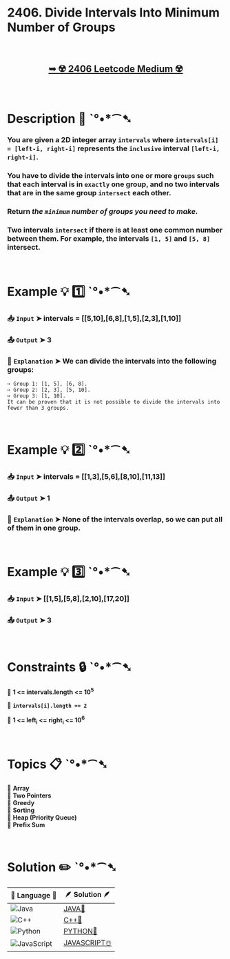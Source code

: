 # 2406. Divide Intervals Into Minimum Number of Groups

</br>

<h2 align="center">

<a href="https://leetcode.com/problems/divide-intervals-into-minimum-number-of-groups/description/?envType=daily-question&envId=2024-10-12"><strong>➥ ☢️ 2406 Leetcode Medium ☢️ </strong></a>

</h2>

</br>

# Description 📜 ˋ°•*⁀➷

### You are given a 2D integer array `intervals` where `intervals[i] = [left-i, right-i]` represents the `inclusive` interval `[left-i, right-i]`.

### You have to divide the intervals into one or more `groups` such that each interval is in `exactly` one group, and no two intervals that are in the same group `intersect` each other.

### Return *the `minimum` number of groups you need to make*.

### Two intervals `intersect` if there is at least one common number between them. For example, the intervals `[1, 5]` and `[5, 8]` intersect.

</br>

# Example 💡 1️⃣ ˋ°•*⁀➷

  ### 📥 `Input`  ➤ intervals = [[5,10],[6,8],[1,5],[2,3],[1,10]]

  ### 📤 `Output`  ➤ 3

  ### 🔦 `Explanation`  ➤ We can divide the intervals into the following groups:

    ➺ Group 1: [1, 5], [6, 8].
    ➺ Group 2: [2, 3], [5, 10].
    ➺ Group 3: [1, 10].
    It can be proven that it is not possible to divide the intervals into fewer than 3 groups.

</br>

# Example 💡 2️⃣ ˋ°•*⁀➷

  ### 📥 `Input` ➤ intervals = [[1,3],[5,6],[8,10],[11,13]]

  ### 📤 `Output`  ➤ 1

  ### 🔦 `Explanation` ➤ None of the intervals overlap, so we can put all of them in one group.

</br>

# Example 💡 3️⃣ ˋ°•*⁀➷

  ### 📥 `Input` ➤ [[1,5],[5,8],[2,10],[17,20]]

  ### 📤 `Output`  ➤ 3

</br>

# Constraints 🔒 ˋ°•*⁀➷

🔹 **1 <= intervals.length <= 10<sup>5</sup>** </br>

🔹 **`intervals[i].length == 2`** </br>

🔹 **1 <= left<sub>i</sub> <= right<sub>i</sub> <= 10<sup>6</sup>** </br>

</br>

# Topics 📋 ˋ°•*⁀➷

🔸 **Array**  </br>
🔸 **Two Pointers**  </br>
🔸 **Greedy**  </br>
🔸 **Sorting**  </br>
🔸 **Heap (Priority Queue)**  </br>
🔸 **Prefix Sum**  </br>

</br>

# Solution ✏️ ˋ°•*⁀➷

| 📒 Language 📒  | 🪶 Solution 🪶 |
| ------------- | ------------- |
|  ![Java](https://img.shields.io/badge/java-%23ED8B00.svg?style=for-the-badge&logo=openjdk&logoColor=white)  | [JAVA🍁](https://github.com/Prakhar-002/LEETCODE/blob/main/%F0%9F%93%9C%20Daily%20Challange%20%F0%9F%92%A1/10%20October%20%F0%9F%AA%94%202024/12%20-%2010%20-%202024%20---%202406.%20Divide%20Intervals%20Into%20Minimum%20Number%20of%20Groups%20%E2%98%83%EF%B8%8F%20%F0%9F%8D%81%20%F0%9F%8D%B0%20%F0%9F%8E%B2/%F0%9F%8D%81JAVA%20-%202406.%20Divide%20Intervals%20Into%20Minimum%20Number%20of%20Groups.java) |
|  ![C++](https://img.shields.io/badge/c++-%2300599C.svg?style=for-the-badge&logo=c%2B%2B&logoColor=white)  | [C++🎲](https://github.com/Prakhar-002/LEETCODE/blob/main/%F0%9F%93%9C%20Daily%20Challange%20%F0%9F%92%A1/10%20October%20%F0%9F%AA%94%202024/12%20-%2010%20-%202024%20---%202406.%20Divide%20Intervals%20Into%20Minimum%20Number%20of%20Groups%20%E2%98%83%EF%B8%8F%20%F0%9F%8D%81%20%F0%9F%8D%B0%20%F0%9F%8E%B2/%F0%9F%8E%B2CPP%20-%202406.%20Divide%20Intervals%20Into%20Minimum%20Number%20of%20Groups.cpp)  |
|  ![Python](https://img.shields.io/badge/python-3670A0?style=for-the-badge&logo=python&logoColor=ffdd54)    | [PYTHON🍰](https://github.com/Prakhar-002/LEETCODE/blob/main/%F0%9F%93%9C%20Daily%20Challange%20%F0%9F%92%A1/10%20October%20%F0%9F%AA%94%202024/12%20-%2010%20-%202024%20---%202406.%20Divide%20Intervals%20Into%20Minimum%20Number%20of%20Groups%20%E2%98%83%EF%B8%8F%20%F0%9F%8D%81%20%F0%9F%8D%B0%20%F0%9F%8E%B2/%F0%9F%8D%B0PYTHON%20-%202406.%20Divide%20Intervals%20Into%20Minimum%20Number%20of%20Groups.py) |
| ![JavaScript](https://img.shields.io/badge/javascript-%23323330.svg?style=for-the-badge&logo=javascript&logoColor=%23F7DF1E)   | [JAVASCRIPT☃️](https://github.com/Prakhar-002/LEETCODE/blob/main/%F0%9F%93%9C%20Daily%20Challange%20%F0%9F%92%A1/10%20October%20%F0%9F%AA%94%202024/12%20-%2010%20-%202024%20---%202406.%20Divide%20Intervals%20Into%20Minimum%20Number%20of%20Groups%20%E2%98%83%EF%B8%8F%20%F0%9F%8D%81%20%F0%9F%8D%B0%20%F0%9F%8E%B2/%E2%98%83%EF%B8%8FJAVASCRIPT%20-%202406.%20Divide%20Intervals%20Into%20Minimum%20Number%20of%20Groups.js) |
